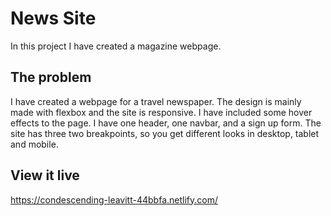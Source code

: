 # News Site
In this project I have created a magazine webpage. 

## The problem
I have created a webpage for a travel newspaper. The design is mainly made with flexbox and the site is responsive. I have included some hover effects to the page. I have one header, one navbar, and a sign up form. The site has three two breakpoints, so you get different looks in desktop, tablet and mobile. 

## View it live
https://condescending-leavitt-44bbfa.netlify.com/
